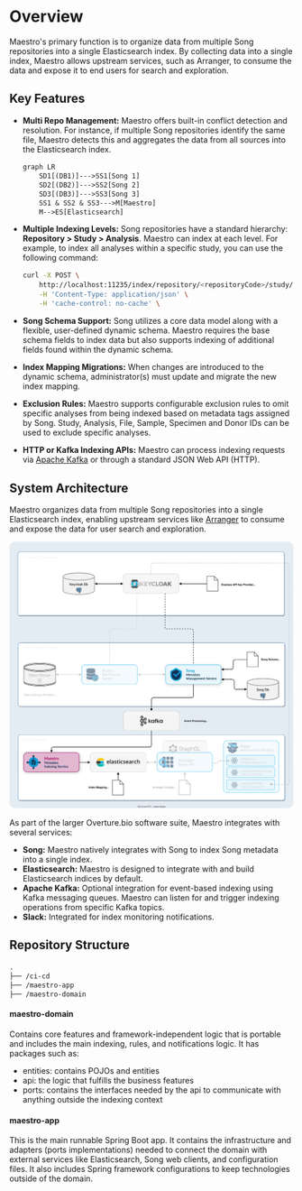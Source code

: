 # Overview

Maestro's primary function is to organize data from multiple Song repositories into a single Elasticsearch index. By collecting data into a single index, Maestro allows upstream services, such as Arranger, to consume the data and expose it to end users for search and exploration.

## Key Features

- **Multi Repo Management:** Maestro offers built-in conflict detection and resolution. For instance, if multiple Song repositories identify the same file, Maestro detects this and aggregates the data from all sources into the Elasticsearch index.

    ```mermaid
    graph LR
        SD1[(DB1)]--->SS1[Song 1]
        SD2[(DB2)]--->SS2[Song 2]
        SD3[(DB3)]--->SS3[Song 3]
        SS1 & SS2 & SS3--->M[Maestro]
        M-->ES[Elasticsearch]

    ```

- **Multiple Indexing Levels:** Song repositories have a standard hierarchy: **Repository > Study > Analysis**. Maestro can index at each level. For example, to index all analyses within a specific study, you can use the following command:

    ```bash
    curl -X POST \
        http://localhost:11235/index/repository/<repositoryCode>/study/<studyId> \
        -H 'Content-Type: application/json' \
        -H 'cache-control: no-cache' \
    ```

- **Song Schema Support:** Song utilizes a core data model along with a flexible, user-defined dynamic schema. Maestro requires the base schema fields to index data but also supports indexing of additional fields found within the dynamic schema.
 
- **Index Mapping Migrations:** When changes are introduced to the dynamic schema, administrator(s) must update and migrate the new index mapping.

- **Exclusion Rules:** Maestro supports configurable exclusion rules to omit specific analyses from being indexed based on metadata tags assigned by Song. Study, Analysis, File, Sample, Specimen and Donor IDs can be used to exclude specific analyses.

- **HTTP or Kafka Indexing APIs:** Maestro can process indexing requests via <a href="https://kafka.apache.org/" target="_blank" rel="noopener noreferrer">Apache Kafka</a> or through a standard JSON Web API (HTTP).

## System Architecture

Maestro organizes data from multiple Song repositories into a single Elasticsearch index, enabling upstream services like <a href="/documentation/arranger" target="_blank" rel="noopener noreferrer">Arranger</a> to consume and expose the data for user search and exploration.

![Maestro Arch](./assets/maestroDev.svg 'Maestro Architecture Diagram')

As part of the larger Overture.bio software suite, Maestro integrates with several services:

* **Song:** Maestro natively integrates with Song to index Song metadata into a single index.
* **Elasticsearch:** Maestro is designed to integrate with and build Elasticsearch indices by default.
* **Apache Kafka:** Optional integration for event-based indexing using Kafka messaging queues. Maestro can listen for and trigger indexing operations from specific Kafka topics.
* **Slack:** Integrated for index monitoring notifications.

## Repository Structure

```
.
├── /ci-cd
├── /maestro-app
├── /maestro-domain
```

#### maestro-domain

Contains core features and framework-independent logic that is portable and includes the main indexing, rules, and notifications logic. It has packages such as:
- entities: contains POJOs and entities
- api: the logic that fulfills the business features
- ports: contains the interfaces needed by the api to communicate with anything outside the indexing context

#### maestro-app

This is the main runnable Spring Boot app. It contains the infrastructure and adapters (ports implementations) needed to connect the domain with external services like Elasticsearch, Song web clients, and configuration files. It also includes Spring framework configurations to keep technologies outside of the domain.
